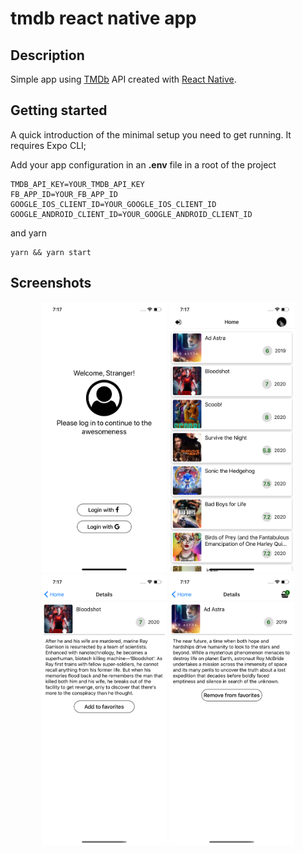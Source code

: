 # tmdb react native app

>

## Description

Simple app using [TMDb](https://www.themoviedb.org/) API created with [React Native](https://facebook.github.io/react-native/).

## Getting started

A quick introduction of the minimal setup you need to get running.
It requires Expo CLI;

Add your app configuration in an **.env** file in a root of the project

```
TMDB_API_KEY=YOUR_TMDB_API_KEY
FB_APP_ID=YOUR_FB_APP_ID
GOOGLE_IOS_CLIENT_ID=YOUR_GOOGLE_IOS_CLIENT_ID
GOOGLE_ANDROID_CLIENT_ID=YOUR_GOOGLE_ANDROID_CLIENT_ID
```

and yarn

```shell
yarn && yarn start
```

## Screenshots

<div align="center">

<img src="./sample1.png" alt="" width="200" />
<img src="./sample2.png" alt="" width="200" />
<img src="./sample3.png" alt="" width="200" />
<img src="./sample4.png" alt="" width="200" />

</div>
